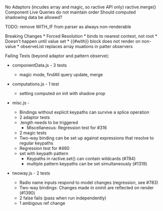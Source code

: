 
No Adaptors (incudes array and magic, so ractive API only)
ractive.merge()
Component Live Queries do not maintain order
Should computed shadowing data be allowed?

TODO: remove WITH_IF from parser as always non-renderable

Breaking Changes
	* Forced Resolution
		* binds to nearest context, not root
		* Doesn't happen until value set
	* {{#with}} block does not render on non-value
	* observeList replaces array muations in patter observers

Failing Tests (beyond adaptor and pattern observe):
* componentData.js - 3 tests
	* magic mode, findAll query update, merge
* computations.js - 1 test
	* setting computed on init with shadow prop
* misc.js -
	* Bindings without explicit keypaths can survive a splice operation
	* 2 adaptor tests
	* .length needs to be triggered
		* Miscellaneous: Regression test for #316
	* 2 magic tests
	* Two-way binding can be set up against expressions that resolve to regular keypaths
	* Regression test for #460
	* set with keypath pattern
		* Keypaths in ractive.set() can contain wildcards (#784)
		* multiple pattern keypaths can be set simultaneously (#1319)

* twoway.js - 2 tests
	* Radio name inputs respond to model changes (regression, see #783)
	* Two-way bindings: Changes made in oninit are reflected on render (#1390)
	* 2 false fails (pass when run independently)
	* 1 ambigous ref change
